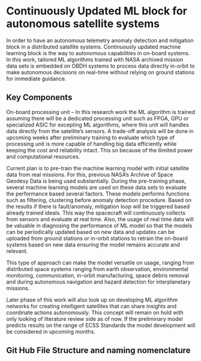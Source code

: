# Continuously Updated ML block for autonomous satellite systems

In order to have an autonomous telemetry anomaly detection and mitigation block in a distributed satellite systems. Continuously updated machine learning block is the way to autonomous capabilities in on-board systems. In this work, tailored ML algorithms trained with NASA archived mission data sets is embedded on OBDH systems to process data directly in-orbit to make autonomous decisions on real-time without relying on ground stations for  immediate guidance.

## Key Components 

On-board processing unit – In this research work the ML algorithm is trained assuming there will be a dedicated processing unit such as FPGA, GPU or specialized ASIC for excepting ML algorithms, where this unit will handles data directly from the satellite’s sensors. A trade-off analysis will be done in upcoming weeks after preliminary training to evaluate which type of processing unit is more capable of handling big data efficiently while keeping the cost and reliability intact. This so because of the llimited power and computational resources.

Current plan is to pre-train the machine learning model with initial satellite data from real missions. For this, previous NASA’s Archive of Space Geodesy Data is being used substantially. During the pre-training phase, several machine learning models are used on these data sets to evaluate the performance based several factors. These models performs functions such as filtering, clustering before anomaly detection procedure. Based on the results if there is fault/anomaly, mitigation loop will be triggered based already trained ideals. This way the spacecraft will continuously collects  from sensors and evaluate at real time. Also, the usage of real time data will be valuable in diagnosing the performance of ML model so that the models can be periodically updated based on new data and updates can be uploaded from ground stations or in-orbit stations to retrain the on-board systems based on new data ensuring the model remains accurate and relevant.

This type of approach can make the model versatile on usage, ranging from distributed space systems ranging from earth observation, environmental monitoring, communication, in-orbit manufacturing, space debris removal and during autonomous navigation and hazard detection for interplanetary missions.

Later phase of this work will also look up on developing ML algorithm networks for creating intelligent satellites that can share insights and coordinate actions autonomously. This concept will remain on hold with only looking of literature review side as of now. If the preliminary model predicts results on the range of ECSS Standards the model development will be considered in upcoming months.

## Git Hub File Structure and naming nomenclature

